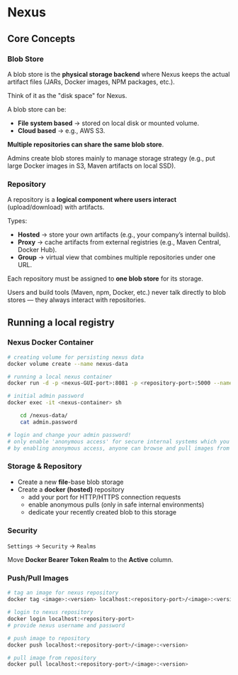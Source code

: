# Nexus

## Core Concepts

### Blob Store

A blob store is the **physical storage backend** where Nexus keeps the actual artifact files (JARs, Docker images, NPM packages, etc.).

Think of it as the "disk space" for Nexus.

A blob store can be:

- **File system based** → stored on local disk or mounted volume.
- **Cloud based** → e.g., AWS S3.

**Multiple repositories can share the same blob store**.

Admins create blob stores mainly to manage storage strategy (e.g., put large Docker images in S3, Maven artifacts on local SSD).

### Repository

A repository is a **logical component where users interact** (upload/download) with artifacts.

Types:

- **Hosted** → store your own artifacts (e.g., your company’s internal builds).
- **Proxy** → cache artifacts from external registries (e.g., Maven Central, Docker Hub).
- **Group** → virtual view that combines multiple repositories under one URL.

Each repository must be assigned to **one blob store** for its storage.

Users and build tools (Maven, npm, Docker, etc.) never talk directly to blob stores — they always interact with repositories.

## Running a local registry

### Nexus Docker Container

```sh
# creating volume for persisting nexus data
docker volume create --name nexus-data

# running a local nexus container
docker run -d -p <nexus-GUI-port>:8081 -p <repository-port>:5000 --name nexus -v nexus-data:/nexus-data sonatype/nexus3

# initial admin password
docker exec -it <nexus-container> sh

    cd /nexus-data/
    cat admin.password

# login and change your admin password!
# only enable 'anonymous access' for secure internal systems which you are certain about them!
# by enabling anonymous access, anyone can browse and pull images from nexus repository but for pushing images everyone must login!
```

### Storage & Repository

- Create a new **file**-base blob storage
- Create a **docker (hosted)** repository
  - add your port for HTTP/HTTPS connection requests
  - enable anonymous pulls (only in safe internal environments)
  - dedicate your recently created blob to this storage

### Security

`Settings` → `Security` → `Realms`

Move **Docker Bearer Token Realm** to the **Active** column.

### Push/Pull Images

```sh
# tag an image for nexus repository
docker tag <image>:<version> localhost:<repository-port>/<image>:<version>

# login to nexus repository
docker login localhost:<repository-port>
# provide nexus username and password

# push image to repository
docker push localhost:<repository-port>/<image>:<version>

# pull image from repository
docker pull localhost:<repository-port>/<image>:<version>
```
